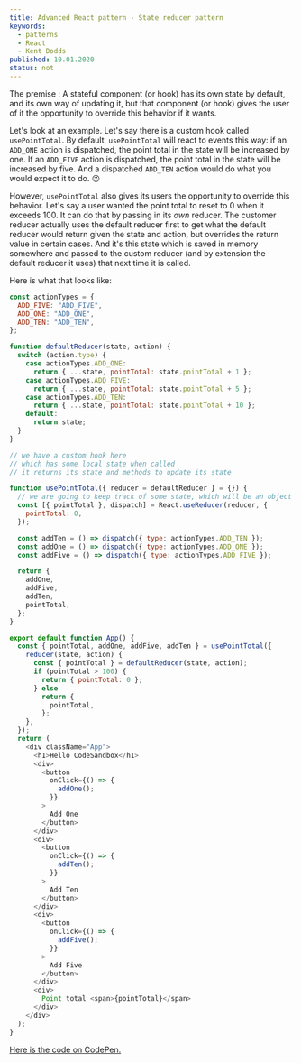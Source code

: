 ```yaml
---
title: Advanced React pattern - State reducer pattern
keywords:
  - patterns
  - React
  - Kent Dodds
published: 10.01.2020
status: not
---
```


The premise : A stateful component (or hook) has its own state by default, and its own way of updating it, but that component (or hook) gives the user of it the opportunity to override this behavior if it wants.

Let's look at an example. Let's say there is a custom hook called `usePointTotal`. By default, `usePointTotal` will react to events this way: if an `ADD_ONE` action is dispatched, the point total in the state will be increased by one. If an `ADD_FIVE` action is dispatched, the point total in the state will be increased by five. And a dispatched `ADD_TEN` action would do what you would expect it to do. 😉

However, `usePointTotal` also gives its users the opportunity to override this behavior. Let's say a user wanted the point total to reset to 0 when it exceeds 100. It can do that by passing in its _own_ reducer. The customer reducer actually uses the default reducer first to get what the default reducer would return given the state and action, but overrides the return value in certain cases. And it's this state which is saved in memory somewhere and passed to the custom reducer (and by extension the default reducer it uses) that next time it is called.

Here is what that looks like:

```javascript
const actionTypes = {
  ADD_FIVE: "ADD_FIVE",
  ADD_ONE: "ADD_ONE",
  ADD_TEN: "ADD_TEN",
};

function defaultReducer(state, action) {
  switch (action.type) {
    case actionTypes.ADD_ONE:
      return { ...state, pointTotal: state.pointTotal + 1 };
    case actionTypes.ADD_FIVE:
      return { ...state, pointTotal: state.pointTotal + 5 };
    case actionTypes.ADD_TEN:
      return { ...state, pointTotal: state.pointTotal + 10 };
    default:
      return state;
  }
}

// we have a custom hook here
// which has some local state when called
// it returns its state and methods to update its state

function usePointTotal({ reducer = defaultReducer } = {}) {
  // we are going to keep track of some state, which will be an object with the property "point total" on it.
  const [{ pointTotal }, dispatch] = React.useReducer(reducer, {
    pointTotal: 0,
  });

  const addTen = () => dispatch({ type: actionTypes.ADD_TEN });
  const addOne = () => dispatch({ type: actionTypes.ADD_ONE });
  const addFive = () => dispatch({ type: actionTypes.ADD_FIVE });

  return {
    addOne,
    addFive,
    addTen,
    pointTotal,
  };
}

export default function App() {
  const { pointTotal, addOne, addFive, addTen } = usePointTotal({
    reducer(state, action) {
      const { pointTotal } = defaultReducer(state, action);
      if (pointTotal > 100) {
        return { pointTotal: 0 };
      } else
        return {
          pointTotal,
        };
    },
  });
  return (
    <div className="App">
      <h1>Hello CodeSandbox</h1>
      <div>
        <button
          onClick={() => {
            addOne();
          }}
        >
          Add One
        </button>
      </div>
      <div>
        <button
          onClick={() => {
            addTen();
          }}
        >
          Add Ten
        </button>
      </div>
      <div>
        <button
          onClick={() => {
            addFive();
          }}
        >
          Add Five
        </button>
      </div>
      <div>
        Point total <span>{pointTotal}</span>
      </div>
    </div>
  );
}
```

[Here is the code on CodePen.](https://codesandbox.io/dashboard/all/Blog?workspace=162522ac-f6a7-47f3-99c0-5d08f717afc3)
